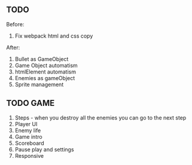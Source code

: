 ## TODO

Before:

1. Fix webpack html and css copy

After:

1. Bullet as GameObject
2. Game Object automatism
3. htmlElement automatism
4. Enemies as gameObject
5. Sprite management

## TODO GAME

1. Steps - when you destroy all the enemies you can go to the next step
2. Player UI
3. Enemy life
4. Game intro
5. Scoreboard
6. Pause play and settings
7. Responsive

